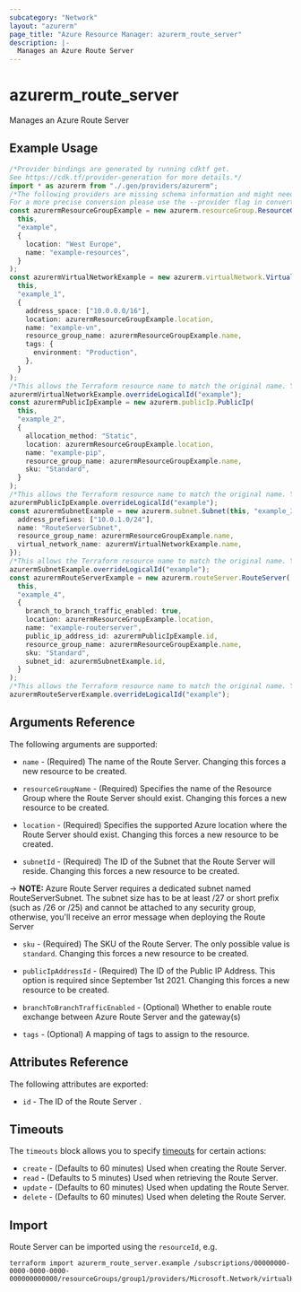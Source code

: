 ```yaml
---
subcategory: "Network"
layout: "azurerm"
page_title: "Azure Resource Manager: azurerm_route_server"
description: |-
  Manages an Azure Route Server 
---
```


# azurerm\_route\_server

Manages an Azure Route Server

## Example Usage

```typescript
/*Provider bindings are generated by running cdktf get.
See https://cdk.tf/provider-generation for more details.*/
import * as azurerm from "./.gen/providers/azurerm";
/*The following providers are missing schema information and might need manual adjustments to synthesize correctly: azurerm.
For a more precise conversion please use the --provider flag in convert.*/
const azurermResourceGroupExample = new azurerm.resourceGroup.ResourceGroup(
  this,
  "example",
  {
    location: "West Europe",
    name: "example-resources",
  }
);
const azurermVirtualNetworkExample = new azurerm.virtualNetwork.VirtualNetwork(
  this,
  "example_1",
  {
    address_space: ["10.0.0.0/16"],
    location: azurermResourceGroupExample.location,
    name: "example-vn",
    resource_group_name: azurermResourceGroupExample.name,
    tags: {
      environment: "Production",
    },
  }
);
/*This allows the Terraform resource name to match the original name. You can remove the call if you don't need them to match.*/
azurermVirtualNetworkExample.overrideLogicalId("example");
const azurermPublicIpExample = new azurerm.publicIp.PublicIp(
  this,
  "example_2",
  {
    allocation_method: "Static",
    location: azurermResourceGroupExample.location,
    name: "example-pip",
    resource_group_name: azurermResourceGroupExample.name,
    sku: "Standard",
  }
);
/*This allows the Terraform resource name to match the original name. You can remove the call if you don't need them to match.*/
azurermPublicIpExample.overrideLogicalId("example");
const azurermSubnetExample = new azurerm.subnet.Subnet(this, "example_3", {
  address_prefixes: ["10.0.1.0/24"],
  name: "RouteServerSubnet",
  resource_group_name: azurermResourceGroupExample.name,
  virtual_network_name: azurermVirtualNetworkExample.name,
});
/*This allows the Terraform resource name to match the original name. You can remove the call if you don't need them to match.*/
azurermSubnetExample.overrideLogicalId("example");
const azurermRouteServerExample = new azurerm.routeServer.RouteServer(
  this,
  "example_4",
  {
    branch_to_branch_traffic_enabled: true,
    location: azurermResourceGroupExample.location,
    name: "example-routerserver",
    public_ip_address_id: azurermPublicIpExample.id,
    resource_group_name: azurermResourceGroupExample.name,
    sku: "Standard",
    subnet_id: azurermSubnetExample.id,
  }
);
/*This allows the Terraform resource name to match the original name. You can remove the call if you don't need them to match.*/
azurermRouteServerExample.overrideLogicalId("example");

```

## Arguments Reference

The following arguments are supported:

*   `name` - (Required) The name of the Route Server. Changing this forces a new resource to be created.

*   `resourceGroupName` - (Required) Specifies the name of the Resource Group where the Route Server should exist. Changing this forces a new resource to be created.

*   `location` - (Required) Specifies the supported Azure location where the Route Server should exist. Changing this forces a new resource to be created.

*   `subnetId` - (Required) The ID of the Subnet that the Route Server will reside. Changing this forces a new resource to be created.

\-> **NOTE:** Azure Route Server requires a dedicated subnet named RouteServerSubnet. The subnet size has to be at least /27 or short prefix (such as /26 or /25) and cannot be attached to any security group, otherwise, you'll receive an error message when deploying the Route Server

*   `sku` - (Required) The SKU of the Route Server. The only possible value is `standard`. Changing this forces a new resource to be created.

*   `publicIpAddressId` - (Required) The ID of the Public IP Address. This option is required since September 1st 2021. Changing this forces a new resource to be created.

*   `branchToBranchTrafficEnabled` - (Optional) Whether to enable route exchange between Azure Route Server and the gateway(s)

*   `tags` - (Optional) A mapping of tags to assign to the resource.

## Attributes Reference

The following attributes are exported:

* `id` - The ID of the Route Server .

## Timeouts

The `timeouts` block allows you to specify [timeouts](https://www.terraform.io/language/resources/syntax#operation-timeouts) for certain actions:

* `create` - (Defaults to 60 minutes) Used when creating the Route Server.
* `read` - (Defaults to 5 minutes) Used when retrieving the Route Server.
* `update` - (Defaults to 60 minutes) Used when updating the Route Server.
* `delete` - (Defaults to 60 minutes) Used when deleting the Route Server.

## Import

Route Server can be imported using the `resourceId`, e.g.

```shell
terraform import azurerm_route_server.example /subscriptions/00000000-0000-0000-0000-000000000000/resourceGroups/group1/providers/Microsoft.Network/virtualHubs/routeServer1
```

